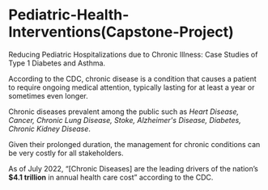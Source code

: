 # Pediatric-Health-Interventions(Capstone-Project)
Reducing Pediatric Hospitalizations due to Chronic Illness: Case Studies of Type 1 Diabetes and Asthma.

According to the CDC, chronic disease is a condition that causes a patient to require ongoing medical attention, typically lasting for at least a year or sometimes even longer.

Chronic diseases prevalent among the public such as _Heart Disease, Cancer, Chronic Lung Disease, Stoke, Alzheimer's Disease, Diabetes, Chronic Kidney Disease_. 

Given their prolonged duration, the management for chronic conditions can be very costly for all stakeholders.

As of July 2022, “[Chronic Diseases] are the leading drivers of the nation’s **$4.1 trillion** in annual health care cost” according to the CDC.

